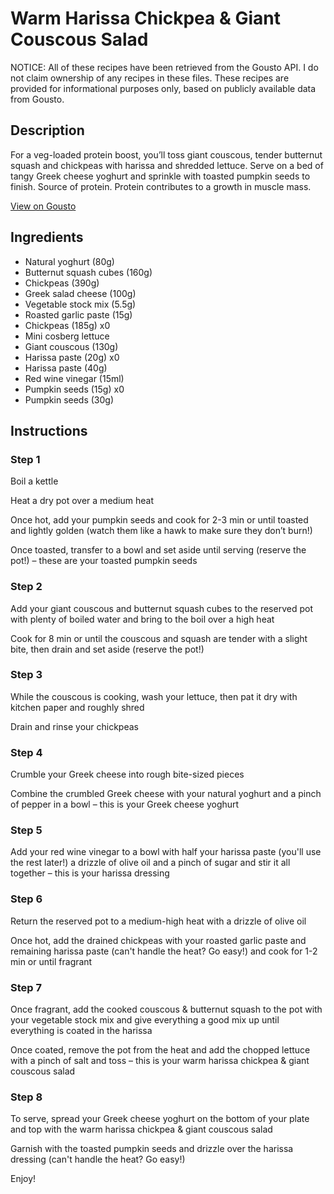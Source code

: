 # Warm Harissa Chickpea & Giant Couscous Salad

NOTICE: All of these recipes have been retrieved from the Gousto API. I do not claim ownership of any recipes in these files. These recipes are provided for informational purposes only, based on publicly available data from Gousto.

## Description

For a veg-loaded protein boost, you’ll toss giant couscous, tender butternut squash and chickpeas with harissa and shredded lettuce. Serve on a bed of tangy Greek cheese yoghurt and sprinkle with toasted pumpkin seeds to finish. Source of protein. Protein contributes to a growth in muscle mass.

[View on Gousto](https://www.gousto.co.uk/recipes/cookbook/warm-harissa-chickpea-giant-couscous-salad-with-greek-cheese-yoghurt)

## Ingredients

- Natural yoghurt (80g)
- Butternut squash cubes (160g)
- Chickpeas (390g)
- Greek salad cheese (100g)
- Vegetable stock mix (5.5g)
- Roasted garlic paste (15g)
- Chickpeas (185g) x0
- Mini cosberg lettuce
- Giant couscous (130g)
- Harissa paste (20g) x0
- Harissa paste (40g)
- Red wine vinegar (15ml)
- Pumpkin seeds (15g) x0
- Pumpkin seeds (30g)

## Instructions


### Step 1

Boil a kettle

Heat a dry pot over a medium heat

Once hot, add your pumpkin seeds and cook for 2-3 min or until toasted and lightly golden (watch them like a hawk to make sure they don’t burn!)

Once toasted, transfer to a bowl and set aside until serving (reserve the pot!) – these are your toasted pumpkin seeds


### Step 2

Add your giant couscous and butternut squash cubes to the reserved pot with plenty of boiled water and bring to the boil over a high heat

Cook for 8 min or until the couscous and squash are tender with a slight bite, then drain and set aside (reserve the pot!)


### Step 3

While the couscous is cooking, wash your lettuce, then pat it dry with kitchen paper and roughly shred

Drain and rinse your chickpeas


### Step 4

Crumble your Greek cheese into rough bite-sized pieces

Combine the crumbled Greek cheese with your natural yoghurt and a pinch of pepper in a bowl – this is your Greek cheese yoghurt


### Step 5

Add your red wine vinegar to a bowl with half your harissa paste (you'll use the rest later!) a drizzle of olive oil and a pinch of sugar and stir it all together – this is your harissa dressing


### Step 6

Return the reserved pot to a medium-high heat with a drizzle of olive oil

Once hot, add the drained chickpeas with your roasted garlic paste and remaining harissa paste (can't handle the heat? Go easy!) and cook for 1-2 min or until fragrant


### Step 7

Once fragrant, add the cooked couscous & butternut squash to the pot with your vegetable stock mix and give everything a good mix up until everything is coated in the harissa

Once coated, remove the pot from the heat and add the chopped lettuce with a pinch of salt and toss – this is your warm harissa chickpea & giant couscous salad

### Step 8

To serve, spread your Greek cheese yoghurt on the bottom of your plate and top with the warm harissa chickpea & giant couscous salad

Garnish with the toasted pumpkin seeds and drizzle over the harissa dressing (can't handle the heat? Go easy!)

Enjoy!

